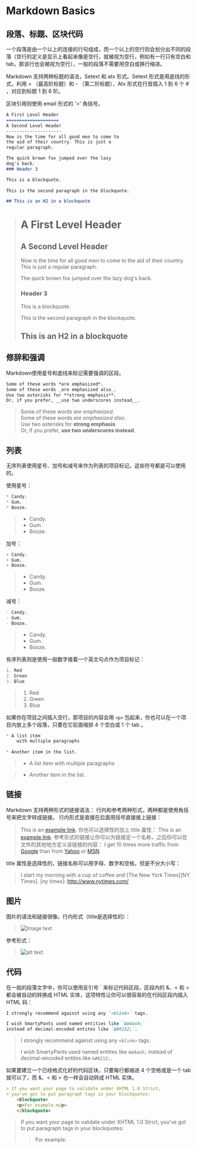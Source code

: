 # Markdown Basics

## 段落、标题、区块代码


<i class="icon-pencil"></i>一个段落是由一个以上的连接的行句组成，而一个以上的空行则会划分出不同的段落（空行的定义是显示上看起来像是空行，就被视为空行，例如有一行只有空白和 tab，那该行也会被视为空行），一般的段落不需要用空白或换行缩进。

Markdown 支持两种标题的语法，Setext 和 atx 形式。Setext 形式是用底线的形式，利用 = （最高阶标题）和 - （第二阶标题），Atx 形式在行首插入 1 到 6 个 # ，对应到标题 1 到 6 阶。

区块引用则使用 email 形式的 '>' 角括号。
```markdown
A First Level Header
====================
A Second Level Header
---------------------
Now is the time for all good men to come to
the aid of their country. This is just a
regular paragraph.

The quick brown fox jumped over the lazy
dog's back.
### Header 3

This is a blockquote.
 
This is the second paragraph in the blockquote.

## This is an H2 in a blockquote
```

> A First Level Header
> ====================
> A Second Level Header
> ---------------------
> Now is the time for all good men to come to
> the aid of their country. This is just a
> regular paragraph.
>
> The quick brown fox jumped over the lazy
> dog's back.
> ### Header 3
>
> This is a blockquote.
>  
> This is the second paragraph in the blockquote.
> 
> ## This is an H2 in a blockquote

## 修辞和强调
Markdown使用星号和底线来标记需要强调的区段。

```markdown
Some of these words *are emphasized*.  
Some of these words _are emphasized also_.  
Use two asterisks for **strong emphasis**.  
Or, if you prefer, __use two underscores instead__.  
```

> Some of these words *are emphasized*.  
> Some of these words _are emphasized also_.  
> Use two asterisks for **strong emphasis**.  
> Or, if you prefer, __use two underscores instead__.  


## 列表
无序列表使用星号、加号和减号来作为列表的项目标记。这些符号都是可以使用的。 <p> 使用星号：
```markdown
* Candy.
* Gum.
* Booze.
```
> * Candy.
> * Gum.
> * Booze.

加号：
```markdown
+ Candy.
+ Gum.
+ Booze.
```
> + Candy.
> + Gum.
> + Booze.

减号：
```markdown
- Candy.
- Gum.
- Booze.
```
> - Candy.
> - Gum.
> - Booze.

有序列表则是使用一般数字接着一个英文句点作为项目标记：
```markdown
1. Red
2. Green
3. Blue
```
> 1. Red
> 2. Green
> 3. Blue

如果你在项目之间插入空行，那项目的内容会用 `<p>` 包起来，你也可以在一个项目内放上多个段落，只要在它前面缩排 4 个空白或 1 个 tab 。
```markdown
* A list item
	with multiple paragraphs
	
* Another item in the list.
```

> * A list item
	with multiple paragraphs
	
> * Another item in the list.


## 链接
Markdown 支持两种形式的链接语法： 行内和参考两种形式，两种都是使用角括号来把文字转成链接。
行内形式是直接在后面用括号直接接上链接：
> This is an [example link](http://example.com/).
> 你也可以选择性的加上 title 属性：
> This is an [example link](http://example.com/ "With a Title").
> 参考形式的链接让你可以为链接定一个名称，之后你可以在文件的其他地方定义该链接的内容：
> I get 10 times more traffic from [Google][1] than from
> [Yahoo][2] or [MSN][3].
>
> [1]: http://google.com/ "Google"
> [2]: http://search.yahoo.com/ "Yahoo Search"
> [3]: http://search.msn.com/ "MSN Search"

title 属性是选择性的，链接名称可以用字母、数字和空格，但是不分大小写：
> I start my morning with a cup of coffee and
> [The New York Times][NY Times].
> [ny times]: http://www.nytimes.com/

## 图片
图片的语法和链接很像。行内形式（title是选择性的）：

> ![Image text]( http://t.cn/RSL8fJM "Title")

参考形式：

> ![alt text][id] 

[id]: http://t.cn/RSL8fJM "Title"

## 代码
在一般的段落文字中，你可以使用反引号 \` 来标记代码区段，区段内的 &、< 和 > 都会被自动的转换成 HTML 实体，这项特性让你可以很容易的在代码区段内插入 HTML 码：

```markdown
I strongly recommend against using any `<blink>` tags.

I wish SmartyPants used named entities like `&mdash;`
instead of decimal-encoded entites like `&#8212;`.
```
> I strongly recommend against using any `<blink>` tags.
>
> I wish SmartyPants used named entities like `&mdash;`
> instead of decimal-encoded entites like `&#8212;`.

如果要建立一个已经格式化好的代码区块，只要每行都缩进 4 个空格或是一个 tab 就可以了，而 &、< 和 > 也一样会自动转成 HTML 实体。
```markdown
> If you want your page to validate under XHTML 1.0 Strict,
> you've got to put paragraph tags in your blockquotes:
	<blockquote>
	<p>For example.</p>
	</blockquote>
```
> If you want your page to validate under XHTML 1.0 Strict,
> you've got to put paragraph tags in your blockquotes:
	<blockquote>
	<p>For example.</p>
	</blockquote>
